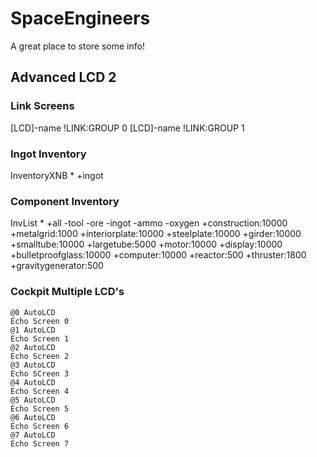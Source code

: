 # SpaceEngineers
A great place to store some info!

## Advanced LCD 2

### Link Screens
[LCD]-name !LINK:GROUP 0
[LCD]-name !LINK:GROUP 1

### Ingot Inventory
InventoryXNB * +ingot

### Component Inventory
InvList * +all -tool -ore -ingot -ammo -oxygen +construction:10000 +metalgrid:1000 +interiorplate:10000 +steelplate:10000 +girder:10000 +smalltube:10000 +largetube:5000 +motor:10000 +display:10000 +bulletproofglass:10000 +computer:10000 +reactor:500 +thruster:1800 +gravitygenerator:500

### Cockpit Multiple LCD's
```
@0 AutoLCD
Echo Screen 0
@1 AutoLCD
Echo Screen 1
@2 AutoLCD
Echo Screen 2
@3 AutoLCD
Echo SCreen 3
@4 AutoLCD
Echo Screen 4
@5 AutoLCD
Echo Screen 5
@6 AutoLCD
Echo Screen 6
@7 AutoLCD
Echo Screen 7
```

